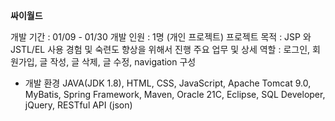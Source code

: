 <strong>싸이월드</strong>

개발 기간 : 01/09 - 01/30
개발 인원 : 1명 (개인 프로젝트)
프로젝트 목적 : JSP 와 JSTL/EL 사용 경험 및 숙련도 향상을 위해서 진행
주요 업무 및 상세 역할 : 로그인, 회원가입, 글 작성, 글 삭제, 글 수정, navigation 구성

* 개발 환경
JAVA(JDK 1.8), HTML, CSS, JavaScript, Apache Tomcat 9.0, MyBatis,
Spring Framework, Maven, Oracle 21C, Eclipse, SQL Developer, jQuery, RESTful API (json)
